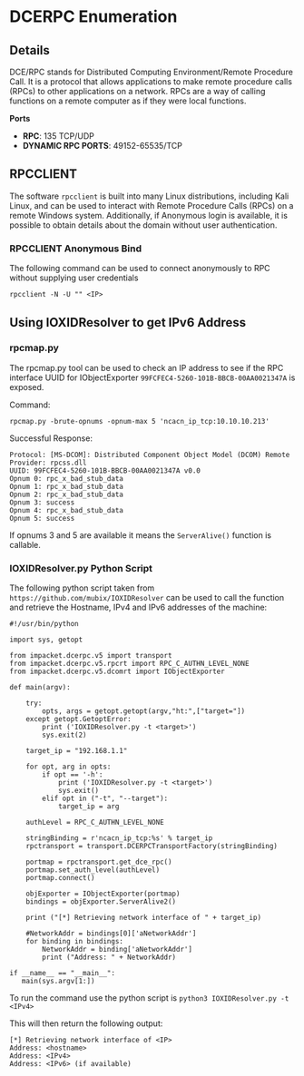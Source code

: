 # DCERPC Enumeration

## Details

DCE/RPC stands for Distributed Computing Environment/Remote Procedure Call. It is a protocol that allows applications to make remote procedure calls (RPCs) to other applications on a network. RPCs are a way of calling functions on a remote computer as if they were local functions.


**Ports**

* **RPC**: 135 TCP/UDP
* **DYNAMIC RPC PORTS**: 49152-65535/TCP

## RPCCLIENT

The software `rpcclient` is built into many Linux distributions, including Kali Linux, and can be used to interact with Remote Procedure Calls (RPCs) on a remote Windows system. Additionally, if Anonymous login is available, it is possible to obtain details about the domain without user authentication.

### RPCCLIENT Anonymous Bind

The following command can be used to connect anonymously to RPC without supplying user credentials

`rpcclient -N -U "" <IP>`


## Using IOXIDResolver to get IPv6 Address

### rpcmap.py

The rpcmap.py tool can be used to check an IP address to see if the RPC interface UUID for IObjectExporter  `99FCFEC4-5260-101B-BBCB-00AA0021347A` is exposed.

Command:

```shell
rpcmap.py -brute-opnums -opnum-max 5 'ncacn_ip_tcp:10.10.10.213'
```

Successful Response:

```shell
Protocol: [MS-DCOM]: Distributed Component Object Model (DCOM) Remote
Provider: rpcss.dll
UUID: 99FCFEC4-5260-101B-BBCB-00AA0021347A v0.0
Opnum 0: rpc_x_bad_stub_data
Opnum 1: rpc_x_bad_stub_data
Opnum 2: rpc_x_bad_stub_data
Opnum 3: success
Opnum 4: rpc_x_bad_stub_data
Opnum 5: success
```

If opnums 3 and 5 are available it means the `ServerAlive()` function is callable.

### IOXIDResolver.py Python Script

The following python script taken from `https://github.com/mubix/IOXIDResolver` can be used to call the function and retrieve the Hostname, IPv4 and IPv6 addresses of the machine:

```python3
#!/usr/bin/python

import sys, getopt

from impacket.dcerpc.v5 import transport
from impacket.dcerpc.v5.rpcrt import RPC_C_AUTHN_LEVEL_NONE
from impacket.dcerpc.v5.dcomrt import IObjectExporter

def main(argv):

    try:
        opts, args = getopt.getopt(argv,"ht:",["target="])
    except getopt.GetoptError:
        print ('IOXIDResolver.py -t <target>')
        sys.exit(2)

    target_ip = "192.168.1.1"

    for opt, arg in opts:
        if opt == '-h':
            print ('IOXIDResolver.py -t <target>')
            sys.exit()
        elif opt in ("-t", "--target"):
            target_ip = arg

    authLevel = RPC_C_AUTHN_LEVEL_NONE

    stringBinding = r'ncacn_ip_tcp:%s' % target_ip
    rpctransport = transport.DCERPCTransportFactory(stringBinding)

    portmap = rpctransport.get_dce_rpc()
    portmap.set_auth_level(authLevel)
    portmap.connect()

    objExporter = IObjectExporter(portmap)
    bindings = objExporter.ServerAlive2()

    print ("[*] Retrieving network interface of " + target_ip)

    #NetworkAddr = bindings[0]['aNetworkAddr']
    for binding in bindings:
        NetworkAddr = binding['aNetworkAddr']
        print ("Address: " + NetworkAddr)

if __name__ == "__main__":
   main(sys.argv[1:])
```

To run the command use the python script is `python3 IOXIDResolver.py -t <IPv4>`

This will then return the following output:

```shell
[*] Retrieving network interface of <IP>
Address: <hostname>
Address: <IPv4>
Address: <IPv6> (if available)
```


